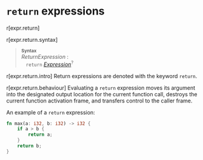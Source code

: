# `return` expressions

r[expr.return]

r[expr.return.syntax]
> **<sup>Syntax</sup>**\
> _ReturnExpression_ :\
> &nbsp;&nbsp; `return` [_Expression_]<sup>?</sup>

r[expr.return.intro]
Return expressions are denoted with the keyword `return`.

r[expr.return.behaviour]
Evaluating a `return` expression moves its argument into the designated output location for the current function call, destroys the current function activation frame, and transfers control to the caller frame.

An example of a `return` expression:

```rust
fn max(a: i32, b: i32) -> i32 {
    if a > b {
        return a;
    }
    return b;
}
```

[_Expression_]: ../expressions.md
